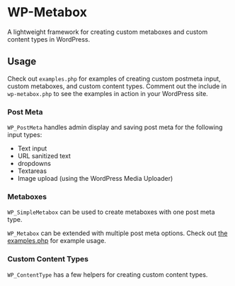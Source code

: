# WP-Metabox

A lightweight framework for creating custom metaboxes and custom content types in WordPress.

## Usage

Check out `examples.php` for examples of creating custom postmeta input, custom metaboxes, and custom content types. Comment out the include in `wp-metabox.php` to see the examples in action in your WordPress site.

### Post Meta

`WP_PostMeta` handles admin display and saving post meta for the following input types:

- Text input
- URL sanitized text
- dropdowns
- Textareas
- Image upload (using the WordPress Media Uploader)

### Metaboxes

`WP_SimpleMetabox` can be used to create metaboxes with one post meta type.

`WP_Metabox` can be extended with multiple post meta options. Check out [the examples.php](https://github.com/jesseoverright/wp-metabox/blob/master/examples.php) for example usage.

### Custom Content Types

`WP_ContentType` has a few helpers for creating custom content types.
